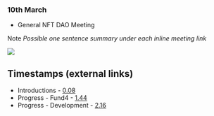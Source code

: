 
### 10th March

* General NFT DAO Meeting

Note *Possible one sentence summary under each inline meeting link*

[![](http://img.youtube.com/vi/PuFTQ13-bT0/0.jpg)](http://www.youtube.com/watch?v=PuFTQ13-bT0 "NFT-DAO meeting 3/10/21")


## Timestamps (external links)

* Introductions - [0.08](https://youtu.be/PuFTQ13-bT0?t=8)
* Progress - Fund4 - [1.44](https://youtu.be/PuFTQ13-bT0?t=144)
* Progress - Development - [2.16](https://youtu.be/PuFTQ13-bT0?t=216)
